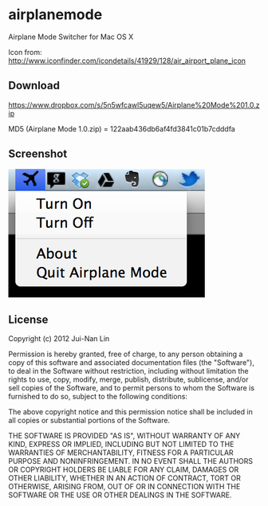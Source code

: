 airplanemode
============

Airplane Mode Switcher for Mac OS X

Icon from: http://www.iconfinder.com/icondetails/41929/128/air_airport_plane_icon

Download
--------

https://www.dropbox.com/s/5n5wfcawl5uqew5/Airplane%20Mode%201.0.zip

MD5 (Airplane Mode 1.0.zip) = 122aab436db6af4fd3841c01b7cdddfa

Screenshot
---------

![Screenshot](docs/screenshot.png)

License
-------

Copyright (c) 2012 Jui-Nan Lin

Permission is hereby granted, free of charge, to any person obtaining a copy of this software and associated documentation files (the "Software"), to deal in the Software without restriction, including without limitation the rights to use, copy, modify, merge, publish, distribute, sublicense, and/or sell copies of the Software, and to permit persons to whom the Software is furnished to do so, subject to the following conditions:

The above copyright notice and this permission notice shall be included in all copies or substantial portions of the Software.

THE SOFTWARE IS PROVIDED "AS IS", WITHOUT WARRANTY OF ANY KIND, EXPRESS OR IMPLIED, INCLUDING BUT NOT LIMITED TO THE WARRANTIES OF MERCHANTABILITY, FITNESS FOR A PARTICULAR PURPOSE AND NONINFRINGEMENT. IN NO EVENT SHALL THE AUTHORS OR COPYRIGHT HOLDERS BE LIABLE FOR ANY CLAIM, DAMAGES OR OTHER LIABILITY, WHETHER IN AN ACTION OF CONTRACT, TORT OR OTHERWISE, ARISING FROM, OUT OF OR IN CONNECTION WITH THE SOFTWARE OR THE USE OR OTHER DEALINGS IN THE SOFTWARE.
